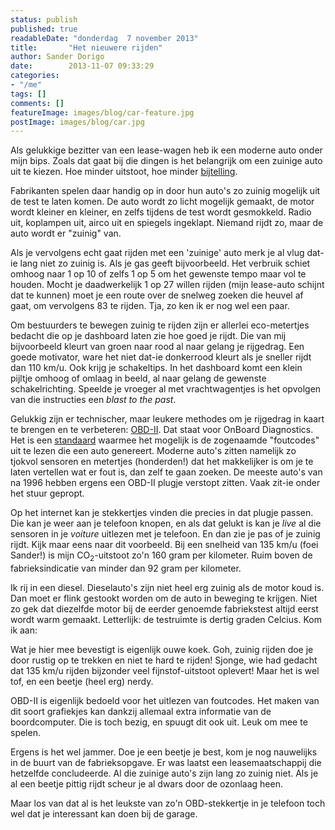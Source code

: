 ```yaml
---
status: publish
published: true
readableDate: "donderdag  7 november 2013"
title:       "Het nieuwere rijden"
author: Sander Dorigo
date:        2013-11-07 09:33:29
categories:
- "/me"
tags: []
comments: []
featureImage: images/blog/car-feature.jpg
postImage: images/blog/car.jpg
---
```


Als gelukkige bezitter van een lease-wagen heb ik een moderne auto onder mijn bips. Zoals dat gaat bij die dingen is het belangrijk om een zuinige auto uit te kiezen. Hoe minder uitstoot, hoe minder [bijtelling](http://nl.wikipedia.org/wiki/Priv%C3%A9gebruik_auto).

<!--more-->

Fabrikanten spelen daar handig op in door hun auto's zo zuinig mogelijk uit de test te laten komen. De auto wordt zo licht mogelijk gemaakt, de motor wordt kleiner en kleiner, en zelfs tijdens de test wordt gesmokkeld. Radio uit, koplampen uit, airco uit en spiegels ingeklapt. Niemand rijdt zo, maar de auto wordt er "zuinig" van.

Als je vervolgens echt gaat rijden met een 'zuinige' auto merk je al vlug dat-ie lang niet zo zuinig is. Als je gas geeft bijvoorbeeld. Het verbruik schiet omhoog naar 1 op 10 of zelfs 1 op 5 om het gewenste tempo maar vol te houden. Mocht je daadwerkelijk 1 op 27 willen rijden (mijn lease-auto schijnt dat te kunnen) moet je een route over de snelweg zoeken die heuvel af gaat, om vervolgens 83 te rijden. Tja, zo ken ik er nog wel een paar.

Om bestuurders te bewegen zuinig te rijden zijn er allerlei eco-metertjes bedacht die op je dashboard laten zie hoe goed je rijdt. Die van mij bijvoorbeeld kleurt van groen naar rood al naar gelang je rijgedrag. Een goede motivator, ware het niet dat-ie donkerrood kleurt als je sneller rijdt dan 110 km/u. Ook krijg je schakeltips. In het dashboard komt een klein pijltje omhoog of omlaag in beeld, al naar gelang de gewenste schakelrichting. Speelde je vroeger al met vrachtwagentjes is het opvolgen van die instructies een *blast to the past*.

Gelukkig zijn er technischer, maar leukere methodes om je rijgedrag in kaart te brengen en te verbeteren: [OBD-II](http://en.wikipedia.org/wiki/OBD-II_PIDs). Dat staat voor OnBoard Diagnostics. Het is een [standaard](http://nl.wikipedia.org/wiki/Norm_(standaard)) waarmee het mogelijk is de zogenaamde "foutcodes" uit te lezen die een auto genereert. Moderne auto's zitten namelijk zo tjokvol sensoren en metertjes (honderden!) dat het makkelijker is om je te laten vertellen wat er fout is, dan zelf te gaan zoeken. De meeste auto's van na 1996 hebben ergens een OBD-II plugje verstopt zitten. Vaak zit-ie onder het stuur gepropt.

Op het internet kan je stekkertjes vinden die precies in dat plugje passen. Die kan je weer aan je telefoon knopen, en als dat gelukt is kan je *live* al die sensoren in je *voiture* uitlezen met je telefoon. En dan zie je pas of je zuinig rijdt. Kijk maar eens naar dit voorbeeld. Bij een snelheid van 135 km/u (foei Sander!) is mijn CO<sub>2</sub>-uitstoot zo'n 160 gram per kilometer. Ruim boven de fabrieksindicatie van minder dan 92 gram per kilometer.

Ik rij in een diesel. Dieselauto's zijn niet heel erg zuinig als de motor koud is. Dan moet er flink gestookt worden om de auto in beweging te krijgen. Niet zo gek dat diezelfde motor bij de eerder genoemde fabriekstest altijd eerst wordt warm gemaakt. Letterlijk: de testruimte is dertig graden Celcius. Kom ik aan:

Wat je hier mee bevestigt is eigenlijk ouwe koek. Goh, zuinig rijden doe je door rustig op te trekken en niet te hard te rijden! Sjonge, wie had gedacht dat 135 km/u rijden bijzonder veel fijnstof-uitstoot oplevert! Maar het is wel tof, en een beetje (heel erg) nerdy.

OBD-II is eigenlijk bedoeld voor het uitlezen van foutcodes. Het maken van dit soort grafiekjes kan dankzij allemaal extra informatie van de boordcomputer. Die is toch bezig, en spuugt dit ook uit. Leuk om mee te spelen.

 Ergens is het wel jammer. Doe je een beetje je best, kom je nog nauwelijks in de buurt van de fabrieksopgave. Er was laatst een leasemaatschappij die hetzelfde concludeerde. Al die zuinige auto's zijn lang zo zuinig niet. Als je al een beetje pittig rijdt scheur je al dwars door de ozonlaag heen.

Maar los van dat al is het leukste van zo'n OBD-stekkertje in je telefoon toch wel dat je interessant kan doen bij de garage.
